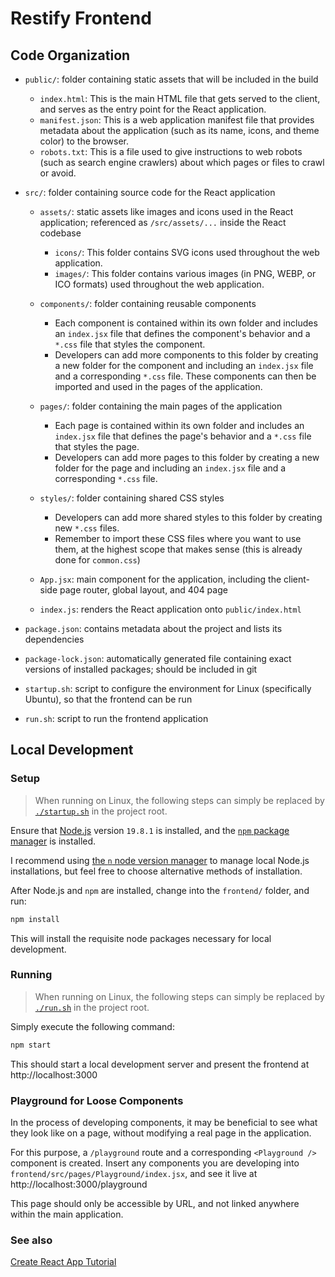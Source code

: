 # Restify Frontend

## Code Organization

-   `public/`: folder containing static assets that will be included in the build

    -   `index.html`: This is the main HTML file that gets served to the client, and serves as the entry point for the React application.
    -   `manifest.json`: This is a web application manifest file that provides metadata about the application (such as its name, icons, and theme color) to the browser.
    -   `robots.txt`: This is a file used to give instructions to web robots (such as search engine crawlers) about which pages or files to crawl or avoid.

-   `src/`: folder containing source code for the React application

    -   `assets/`: static assets like images and icons used in the React application; referenced as `/src/assets/...` inside the React codebase

        -   `icons/`: This folder contains SVG icons used throughout the web application.
        -   `images/`: This folder contains various images (in PNG, WEBP, or ICO formats) used throughout the web application.

    -   `components/`: folder containing reusable components

        -   Each component is contained within its own folder and includes an `index.jsx` file that defines the component's behavior and a `*.css` file that styles the component.
        -   Developers can add more components to this folder by creating a new folder for the component and including an `index.jsx` file and a corresponding `*.css` file. These components can then be imported and used in the pages of the application.

    -   `pages/`: folder containing the main pages of the application

        -   Each page is contained within its own folder and includes an `index.jsx` file that defines the page's behavior and a `*.css` file that styles the page.
        -   Developers can add more pages to this folder by creating a new folder for the page and including an `index.jsx` file and a corresponding `*.css` file.

    -   `styles/`: folder containing shared CSS styles

        -   Developers can add more shared styles to this folder by creating new `*.css` files.
        -   Remember to import these CSS files where you want to use them, at the highest scope that makes sense (this is already done for `common.css`)

    -   `App.jsx`: main component for the application, including the client-side page router, global layout, and 404 page
    -   `index.js`: renders the React application onto `public/index.html`

-   `package.json`: contains metadata about the project and lists its dependencies
-   `package-lock.json`: automatically generated file containing exact versions of installed packages; should be included in git
-   `startup.sh`: script to configure the environment for Linux (specifically Ubuntu), so that the frontend can be run
-   `run.sh`: script to run the frontend application

## Local Development

### Setup

> When running on Linux, the following steps can simply be replaced by [`./startup.sh`](startup.sh) in the project root.

Ensure that [Node.js](https://nodejs.org/en) version `19.8.1` is installed, and the [`npm` package manager](https://docs.npmjs.com/cli/v9/configuring-npm/install) is installed.

I recommend using [the `n` node version manager](https://github.com/tj/n#installation) to manage local Node.js installations, but feel free to choose alternative methods of installation.

After Node.js and `npm` are installed, change into the `frontend/` folder, and run:

```bash
npm install
```

This will install the requisite node packages necessary for local development.

### Running

> When running on Linux, the following steps can simply be replaced by [`./run.sh`](run.sh) in the project root.

Simply execute the following command:

```bash
npm start
```

This should start a local development server and present the frontend at http://localhost:3000

### Playground for Loose Components

In the process of developing components, it may be beneficial to see what they look like on a page, without modifying a real page in the application.

For this purpose, a `/playground` route and a corresponding `<Playground />` component is created. Insert any components you are developing into `frontend/src/pages/Playground/index.jsx`, and see it live at http://localhost:3000/playground

This page should only be accessible by URL, and not linked anywhere within the main application.

### See also

[Create React App Tutorial](README_React.md)
